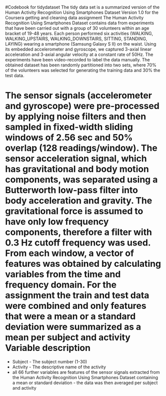 #Codebook for tidydataset
The tidy data set is a summarized version of the Human Activity Recognition Using Smartphones Dataset Version 1.0 for the Coursera getting and cleaning data assignment
The Human Activity Recognition Using Smartphones Dataset contains data from experiments that have been carried out with a group of 30 volunteers within an age bracket of 19-48 years. Each person performed six activities (WALKING, WALKING_UPSTAIRS, WALKING_DOWNSTAIRS, SITTING, STANDING, LAYING) wearing a smartphone (Samsung Galaxy S II) on the waist. Using its embedded accelerometer and gyroscope, we captured 3-axial linear acceleration and 3-axial angular velocity at a constant rate of 50Hz. The experiments have been video-recorded to label the data manually. The obtained dataset has been randomly partitioned into two sets, where 70% of the volunteers was selected for generating the training data and 30% the test data. 

The sensor signals (accelerometer and gyroscope) were pre-processed by applying noise filters and then sampled in fixed-width sliding windows of 2.56 sec and 50% overlap (128 readings/window). The sensor acceleration signal, which has gravitational and body motion components, was separated using a Butterworth low-pass filter into body acceleration and gravity. The gravitational force is assumed to have only low frequency components, therefore a filter with 0.3 Hz cutoff frequency was used. From each window, a vector of features was obtained by calculating variables from the time and frequency domain.
For the assignment the train and test data were combined and only features that were a mean or a standard deviation were summarized as a mean per subject and activity
Variable description
========
* Subject - The subject number (1-30)
* Activity - The descriptive name of the activity
* all 66 further variables are features of the sensor signals extracted from the Human Activity Recognition Using Smartphones Dataset containing a mean or standard deviation - the data was then averaged per subject and activity